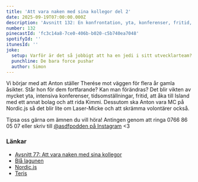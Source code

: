 ```yaml
---
title: 'Att vara naken med sina kollegor del 2'
date: 2025-09-19T07:00:00.000Z
description: 'Avsnitt 132: En konfrontation, yta, konferenser, fritid, att rida Kimmi, MC på Nordic.js och mycket annat.'
number: 132
pinecastId: 'fc3c14a8-7ce0-406b-b020-c5b740ea7048'
spotifyId: ''
itunesId: ''
joke:
  setup: Varför är det så jobbigt att ha en jedi i sitt utvecklarteam?
  punchline: De bara force pushar
  author: Simon
---
```


Vi börjar med att Anton ställer Therése mot väggen för flera år gamla åsikter. Står hon för dem fortfarande? Kan man förändras? Det blir vikten av mycket yta, intensiva konferenser, tidsomställningar, fritid, att åka till Island med ett annat bolag och att rida Kimmi. Dessutom ska Anton vara MC på Nordic.js så det blir lite om Laser-Micke och att skrämma volontärer också.

Tipsa oss gärna om ämnen du vill höra! Antingen genom att ringa 0766 86 05 07 eller skriv till [@asdfpodden på Instagram](https://www.instagram.com/asdfpodden/) &lt;3

### Länkar

- [Avsnitt 77: Att vara naken med sina kollegor](https://asdf.pizza/77-att-vara-naken-med-sina-kollegor/)
- [Blå lagunen](https://www.bluelagoon.com/?gad_campaignid=16407241615&gbraid=0AAAAADrWVTe3R_zqjnQx2unrvFaBqKrXM)
- [Nordic.js](https://nordicjs.com/2025)
- [Teris](https://www.teris.se/)